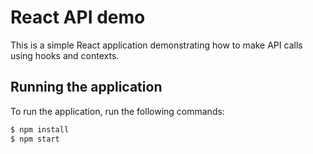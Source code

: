 # React API demo

This is a simple React application demonstrating how to make API calls using hooks and contexts.

## Running the application

To run the application, run the following commands:

```bash
$ npm install
$ npm start
```

